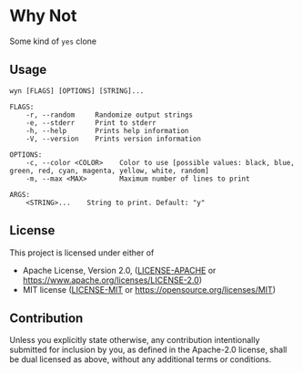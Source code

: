 # **W**h**y** **N**ot

Some kind of `yes` clone

## Usage

```shell
wyn [FLAGS] [OPTIONS] [STRING]...

FLAGS:
    -r, --random     Randomize output strings
    -e, --stderr     Print to stderr
    -h, --help       Prints help information
    -V, --version    Prints version information

OPTIONS:
    -c, --color <COLOR>    Color to use [possible values: black, blue, green, red, cyan, magenta, yellow, white, random]
    -m, --max <MAX>        Maximum number of lines to print

ARGS:
    <STRING>...    String to print. Default: "y"
```

## License

This project is licensed under either of

* Apache License, Version 2.0, ([LICENSE-APACHE](LICENSE-APACHE) or https://www.apache.org/licenses/LICENSE-2.0)
* MIT license ([LICENSE-MIT](LICENSE-MIT) or https://opensource.org/licenses/MIT)

## Contribution

Unless you explicitly state otherwise, any contribution intentionally submitted for inclusion by you, as
defined in the Apache-2.0 license, shall be dual licensed as above, without any additional terms or conditions.
